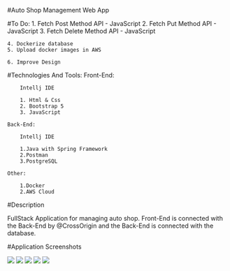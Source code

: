 #Auto Shop Management Web App

#To Do:
    1. Fetch Post Method API - JavaScript
    2. Fetch Put Method API - JavaScript
    3. Fetch Delete Method API - JavaScript

    4. Dockerize database
    5. Upload docker images in AWS

    6. Improve Design

    
#Technologies And Tools:
    Front-End:

        Intellj IDE

        1. Html & Css
        2. Bootstrap 5
        3. JavaScript

    Back-End:

        Intellj IDE
        
        1.Java with Spring Framework
        2.Postman
        3.PostgreSQL
        
    Other:

        1.Docker    
        2.AWS Cloud

#Description
    
FullStack Application for managing auto shop.
Front-End is connected with the Back-End by @CrossOrigin
and the Back-End is connected with the database.

#Application Screenshots

![](../../1.png)
![](../../2.png)
![](../../4.png)
![](../../6.png)
![](../../7.png)